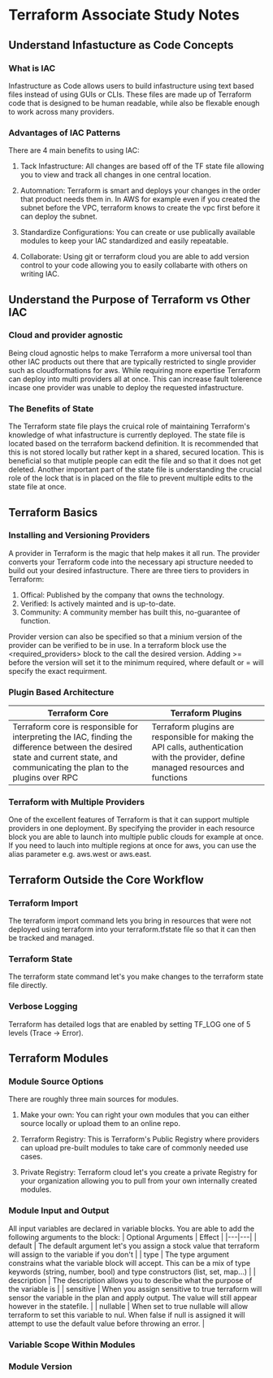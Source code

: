 # Terraform Associate Study Notes

## Understand Infastucture as Code Concepts

### What is IAC
Infastructure as Code allows users to build infastructure using text based files instead of using GUIs or CLIs. These files are made up of Terraform code that is designed to be human readable, while also be flexable enough to work across many providers.

### Advantages of IAC Patterns
There are 4 main benefits to using IAC:

1. Tack Infastructure: All changes are based off of the TF state file allowing you to view and track all changes in one central location.

2. Automnation: Terraform is smart and deploys your changes in the order that product needs them in. In AWS for example even if you created the subnet before the VPC, terraform knows to create the vpc first before it can deploy the subnet. 

3. Standardize Configurations: You can create or use publically available modules to keep your IAC standardized and easily repeatable. 

4. Collaborate: Using git or terraform cloud you are able to add version control to your code allowing you to easily collabarte with others on writing IAC.


## Understand the Purpose of Terraform vs Other IAC

### Cloud and provider agnostic
Being cloud agnostic helps to make Terraform a more universal tool than other IAC products out there that are typically restricted to single provider such as cloudformations for aws. While requiring more expertise Terraform can deploy into multi providers all at once. This can increase fault tolerence incase one provider was unable to deploy the requested infastructure.

### The Benefits of State
The Terraform state file plays the cruical role of maintaining Terraform's knowledge of what infastructure is currently deployed. The state file is located based on the terraform backend definition. It is recommended that this is not stored locally but rather kept in a shared, secured location. This is beneficial so that mutiple people can edit the file and so that it does not get deleted. Another important part of the state file is understanding the crucial role of the lock that is in placed on the file to prevent multiple edits to the state file at once.


## Terraform Basics

### Installing and Versioning Providers
A provider in Terraform is the magic that help makes it all run. The provider converts your Terraform code into the necessary api structure needed to build out your desired infastructure. There are three tiers to providers in Terraform:

1. Offical: Published by the company that owns the technology.
2. Verified: Is actively mainted and is up-to-date.
3. Community: A community member has built this, no-guarantee of function.

Provider version can also be specified so that a minium version of the provider can be verified to be in use. In a terraform block use the <required_providers> block to the call the desired version. Adding >= before the version will set it to the minimum required, where default or = will specify the exact requirment. 

### Plugin Based Architecture
| Terraform Core | Terraform Plugins |
|---|---|
| Terraform core is responsible for interpreting the IAC, finding the difference between the desired state and current state, and communicating the plan to the plugins over RPC | Terraform plugins are responsible for making the API calls, authentication with the provider, define managed resources and functions |

### Terraform with Multiple Providers
One of the excellent features of Terraform is that it can support multiple providers in one deployment. By specifying the provider in each resource block you are able to launch into multiple public clouds for example at once. If you need to lauch into multiple regions at once for aws, you can use the alias parameter e.g. aws.west or aws.east. 


## Terraform Outside the Core Workflow

### Terraform Import
The terraform import command lets you bring in resources that were not deployed using terraform into your terraform.tfstate file so that it can then be tracked and managed. 

### Terraform State
The terraform state command let's you make changes to the terraform state file directly.

### Verbose Logging
Terraform has detailed logs that are enabled by setting TF_LOG one of 5 levels (Trace -> Error).


## Terraform Modules

### Module Source Options
There are roughly three main sources for modules.

1. Make your own: You can right your own modules that you can either source locally or upload them to an online repo.

2. Terraform Registry: This is Terraform's Public Registry where providers can upload pre-built modules to take care of commonly needed use cases. 

3. Private Registry: Terraform cloud let's you create a private Registry for your organization allowing you to pull from your own internally created modules.

### Module Input and Output
All input variables are declared in variable blocks. You are able to add the following arguments to the block:
|  Optional Arguments | Effect  |
|---|---|
| default  | The default argument let's you assign a stock value that terraform will assign to the variable if you don't |
| type  | The type argument constrains what the variable block will accept. This can be a mix of type keywords (string, number, bool) and type constructors (list, set, map...) |
| description  |  The description allows you to describe what the purpose of the variable is |
| sensitive  | When you assign sensitive to true terraform will sensor the variable in the plan and apply output. The value will still appear however in the statefile.  |
| nullable  | When set to true nullable will allow terraform to set this variable to nul. When false if null is assigned it will attempt to use the default value before throwing an error. | 

### Variable Scope Within Modules



### Module Version


